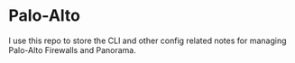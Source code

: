 # Palo-Alto

I use this repo to store the CLI and other config related notes for managing Palo-Alto Firewalls and Panorama. 
